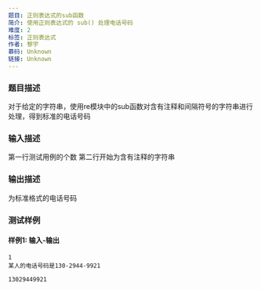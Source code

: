 ```yaml
---
题目: 正则表达式的sub函数
简介: 使用正则表达式的 sub() 处理电话号码
难度: 2
标签: 正则表达式
作者: 黎宇
慕码: Unknown
链接: Unknown
---
```


### 题目描述

对于给定的字符串，使用re模块中的sub函数对含有注释和间隔符号的字符串进行处理，得到标准的电话号码

### 输入描述

第一行测试用例的个数
第二行开始为含有注释的字符串

### 输出描述
为标准格式的电话号码

### 测试样例

#### 样例1: 输入-输出

```
1
某人的电话号码是130-2944-9921
```

```
13029449921
```
